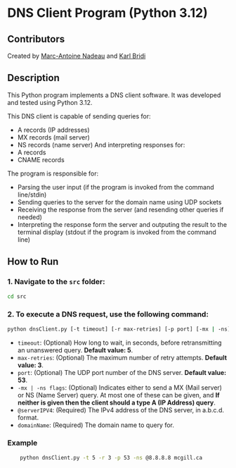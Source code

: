 # DNS Client Program (Python 3.12)

## Contributors

Created by [Marc-Antoine Nadeau](https://github.com/ma-nadeau) and [Karl Bridi](https://github.com/Kalamar136)

## Description

This Python program implements a DNS client software.
It was developed and tested using Python 3.12.

This DNS client is capable of sending queries for:
- A records (IP addresses)
- MX records (mail server)
- NS records (name server)
And interpreting responses for:
- A records
- CNAME records

The program is responsible for:
- Parsing the user input (if the program is invoked from the command line/stdin)
- Sending queries to the server for the domain name using UDP sockets
- Receiving the response from the server (and resending other queries if needed)
- Interpreting the response form the server and outputing the result to the terminal display (stdout if the program is invoked from the command line)

## How to Run ##

### 1. Navigate to the `src` folder: ###
   ```bash
   cd src
   ```

### 2. To execute a DNS request, use the following command: ###
   ``` bash
   python dnsClient.py [-t timeout] [-r max-retries] [-p port] [-mx | -ns] @serverIPV4 domainName 
   ```

   - `timeout`: (Optional) How long to wait, in seconds, before retransmitting an unanswered query. **Default value: 5**.
   - `max-retries`: (Optional) The maximum number of retry attempts. **Default value: 3**.
   - `port`: (Optional) The UDP port number of the DNS server. **Default value: 53**.
   - `-mx | -ns flags`: (Optional) Indicates either to send a MX (Mail server) or NS (Name Server) query. At most one of these can be given, and **If neither is given then the client should a type A (IP Address) query**.
   - `@serverIPV4`: (Required) The IPv4 address of the DNS server, in a.b.c.d. format.
   - `domainName`: (Required) The domain name to query for.

### Example
``` bash
    python dnsClient.py -t 5 -r 3 -p 53 -ns @8.8.8.8 mcgill.ca 
```
